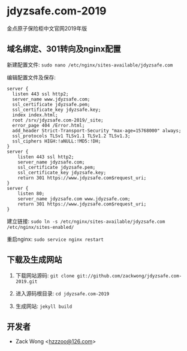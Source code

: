 jdyzsafe.com-2019
=============

金点原子保险柜中文官网2019年版


域名绑定、301转向及nginx配置
-----

新建配置文件: ``sudo nano /etc/nginx/sites-available/jdyzsafe.com``

编辑配置文件及保存: 

    server {
      listen 443 ssl http2;
      server_name www.jdyzsafe.com;
      ssl_certificate jdyzsafe.pem;
      ssl_certificate_key jdyzsafe.key;
      index index.html;
      root /srv/jdyzsafe.com-2019/_site;
      error_page 404 /Error.html;
      add_header Strict-Transport-Security "max-age=15768000" always;
      ssl_protocols TLSv1 TLSv1.1 TLSv1.2 TLSv1.3;
      ssl_ciphers HIGH:!aNULL:!MD5:!DH;
    }
    server {
        listen 443 ssl http2;
        server_name jdyzsafe.com;
        ssl_certificate jdyzsafe.pem;
        ssl_certificate_key jdyzsafe.key;
        return 301 https://www.jdyzsafe.com$request_uri;
    }
    server {
        listen 80;
        server_name jdyzsafe.com www.jdyzsafe.com;
        return 301 https://www.jdyzsafe.com$request_uri;
    }

建立链接: ``sudo ln -s /etc/nginx/sites-available/jdyzsafe.com /etc/nginx/sites-enabled/``

重启nginx: ``sudo service nginx restart``


下载及生成网站
-----

1. 下载网站源码: ``git clone git://github.com/zackwong/jdyzsafe.com-2019.git``

2. 进入源码根目录: ``cd jdyzsafe.com-2019``

3. 生成网站: ``jekyll build``


开发者
---------

* Zack Wong &lt;hzzzoo@126.com&gt;

